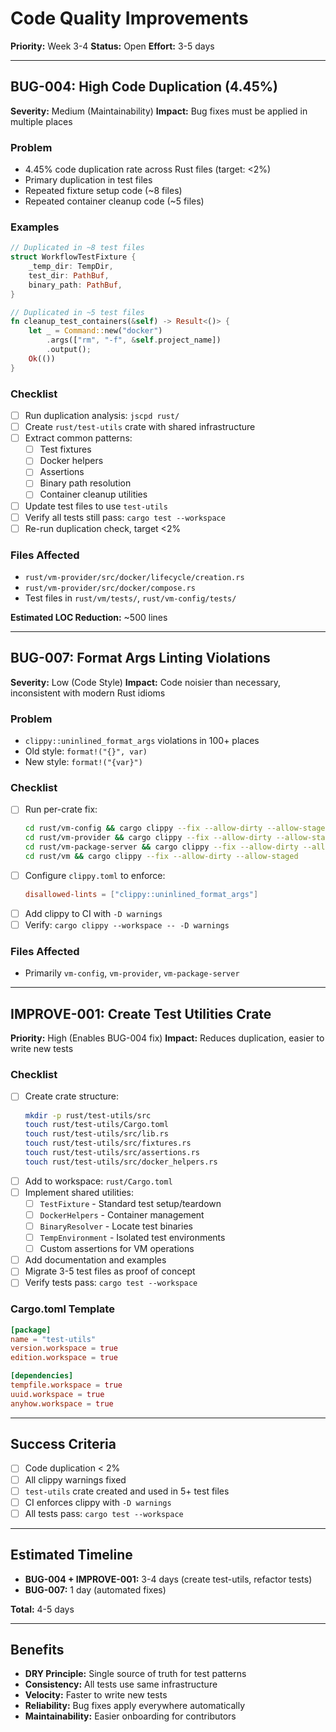 # Code Quality Improvements

**Priority:** Week 3-4
**Status:** Open
**Effort:** 3-5 days

---

## BUG-004: High Code Duplication (4.45%)

**Severity:** Medium (Maintainability)
**Impact:** Bug fixes must be applied in multiple places

### Problem
- 4.45% code duplication rate across Rust files (target: <2%)
- Primary duplication in test files
- Repeated fixture setup code (~8 files)
- Repeated container cleanup code (~5 files)

### Examples
```rust
// Duplicated in ~8 test files
struct WorkflowTestFixture {
    _temp_dir: TempDir,
    test_dir: PathBuf,
    binary_path: PathBuf,
}

// Duplicated in ~5 test files
fn cleanup_test_containers(&self) -> Result<()> {
    let _ = Command::new("docker")
        .args(["rm", "-f", &self.project_name])
        .output();
    Ok(())
}
```

### Checklist
- [ ] Run duplication analysis: `jscpd rust/`
- [ ] Create `rust/test-utils` crate with shared infrastructure
- [ ] Extract common patterns:
  - [ ] Test fixtures
  - [ ] Docker helpers
  - [ ] Assertions
  - [ ] Binary path resolution
  - [ ] Container cleanup utilities
- [ ] Update test files to use `test-utils`
- [ ] Verify all tests still pass: `cargo test --workspace`
- [ ] Re-run duplication check, target <2%

### Files Affected
- `rust/vm-provider/src/docker/lifecycle/creation.rs`
- `rust/vm-provider/src/docker/compose.rs`
- Test files in `rust/vm/tests/`, `rust/vm-config/tests/`

**Estimated LOC Reduction:** ~500 lines

---

## BUG-007: Format Args Linting Violations

**Severity:** Low (Code Style)
**Impact:** Code noisier than necessary, inconsistent with modern Rust idioms

### Problem
- `clippy::uninlined_format_args` violations in 100+ places
- Old style: `format!("{}", var)`
- New style: `format!("{var}")`

### Checklist
- [ ] Run per-crate fix:
  ```bash
  cd rust/vm-config && cargo clippy --fix --allow-dirty --allow-staged
  cd rust/vm-provider && cargo clippy --fix --allow-dirty --allow-staged
  cd rust/vm-package-server && cargo clippy --fix --allow-dirty --allow-staged
  cd rust/vm && cargo clippy --fix --allow-dirty --allow-staged
  ```
- [ ] Configure `clippy.toml` to enforce:
  ```toml
  disallowed-lints = ["clippy::uninlined_format_args"]
  ```
- [ ] Add clippy to CI with `-D warnings`
- [ ] Verify: `cargo clippy --workspace -- -D warnings`

### Files Affected
- Primarily `vm-config`, `vm-provider`, `vm-package-server`

---

## IMPROVE-001: Create Test Utilities Crate

**Priority:** High (Enables BUG-004 fix)
**Impact:** Reduces duplication, easier to write new tests

### Checklist
- [ ] Create crate structure:
  ```bash
  mkdir -p rust/test-utils/src
  touch rust/test-utils/Cargo.toml
  touch rust/test-utils/src/lib.rs
  touch rust/test-utils/src/fixtures.rs
  touch rust/test-utils/src/assertions.rs
  touch rust/test-utils/src/docker_helpers.rs
  ```
- [ ] Add to workspace: `rust/Cargo.toml`
- [ ] Implement shared utilities:
  - [ ] `TestFixture` - Standard test setup/teardown
  - [ ] `DockerHelpers` - Container management
  - [ ] `BinaryResolver` - Locate test binaries
  - [ ] `TempEnvironment` - Isolated test environments
  - [ ] Custom assertions for VM operations
- [ ] Add documentation and examples
- [ ] Migrate 3-5 test files as proof of concept
- [ ] Verify tests pass: `cargo test --workspace`

### Cargo.toml Template
```toml
[package]
name = "test-utils"
version.workspace = true
edition.workspace = true

[dependencies]
tempfile.workspace = true
uuid.workspace = true
anyhow.workspace = true
```

---

## Success Criteria

- [ ] Code duplication < 2%
- [ ] All clippy warnings fixed
- [ ] `test-utils` crate created and used in 5+ test files
- [ ] CI enforces clippy with `-D warnings`
- [ ] All tests pass: `cargo test --workspace`

---

## Estimated Timeline

- **BUG-004 + IMPROVE-001:** 3-4 days (create test-utils, refactor tests)
- **BUG-007:** 1 day (automated fixes)

**Total:** 4-5 days

---

## Benefits

- **DRY Principle:** Single source of truth for test patterns
- **Consistency:** All tests use same infrastructure
- **Velocity:** Faster to write new tests
- **Reliability:** Bug fixes apply everywhere automatically
- **Maintainability:** Easier onboarding for contributors
